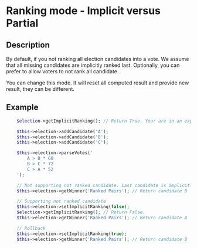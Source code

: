 # Ranking mode - Implicit versus Partial

## Description


By default, if you not ranking all election candidates into a vote. We assume that all missing candidates are implicitly ranked last.
Optionally, you can prefer to allow voters to not rank all candidate.

You can change this mode. It will reset all computed result and provide new result, they can be different.

## Example

```php
    $election->getImplicitRanking(); // Return True. Your are in an explicit mode. You ranks all candidates.

    $this->election->addCandidate('A');
    $this->election->addCandidate('B');
    $this->election->addCandidate('C');

    $this->election->parseVotes('
        A > B * 68
        B > C * 72
        C > A * 52
    ');

    // Not supporting not ranked candidate. Last candidate is implicitly added at rank 3.
    $this->election->getWinner('Ranked Pairs'); // Return candidate B

    // Supporting not ranked candidate
    $this->election->setImplicitRanking(false);
    $election->getImplicitRanking(); // Return False.
    $this->election->getWinner('Ranked Pairs'); // Return candidate A

    // Rollback
    $this->election->setImplicitRanking(true);
    $this->election->getWinner('Ranked Pairs'); // Return candidate B
```
